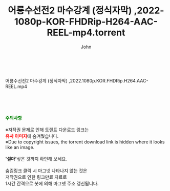 ﻿---
layout: post
title:  "어룡수선전2 마수강계 (정식자막) ,2022-1080p-KOR-FHDRip-H264-AAC-REEL-mp4.torrent"
author: John
categories: [ 영화 ]
tags: [  ]
image:  
description: "어룡수선전2 마수강계 (정식자막) ,2022-1080p-KOR-FHDRip-H264-AAC-REEL-mp4 torrent 정보 공유"
toc: true
toc_sticky: true
---

<br>
<div class="view-img">
<a class="view_image" href="https://torrentmobile59.com/bbs/view_image.php?fn=%2Fdata%2Ffile%2Fmovie%2F3659260999_AkdjgGsw_745cef295b230c24a4297bb7405aadcaaa645ac5.jpg" target="_blank"><img alt="" class="img-tag" content="https://torrentmobile59.com/data/file/movie/3659260999_AkdjgGsw_745cef295b230c24a4297bb7405aadcaaa645ac5.jpg" itemprop="image" src="https://torrentmobile59.com/data/file/movie/3659260999_AkdjgGsw_745cef295b230c24a4297bb7405aadcaaa645ac5.jpg"/></a><a class="view_image" href="https://torrentmobile59.com/bbs/view_image.php?fn=%2Fdata%2Ffile%2Fmovie%2F3659260999_qyfRvg81_06dac672615b09aad974ca03458cd0545d2f760a.jpg" target="_blank"><img alt="" class="img-tag" content="https://torrentmobile59.com/data/file/movie/3659260999_qyfRvg81_06dac672615b09aad974ca03458cd0545d2f760a.jpg" itemprop="image" src="https://torrentmobile59.com/data/file/movie/3659260999_qyfRvg81_06dac672615b09aad974ca03458cd0545d2f760a.jpg"/></a></div><div class="view-content" itemprop="description">
<p>어룡수선전2 마수강계 (정식자막) ,2022.1080p.KOR.FHDRip.H264.AAC-REEL.mp4<br/></p> </div>
    
<br><br><br>
<p data-ke-size="size16"><b><span style="color: green;">주의사항</span></b><br /><br />※저작권 문제로 인해 토렌트 다운로드 링크는<br /><b><span style="color: red;">유사 이미지</span></b>에 숨겨뒀습니다.<br />※Due to copyright issues, the torrent download link is hidden where it looks like an image.<br /><br /><b>'설마'</b>싶은 것까지 확인해 보세요.<br /><br />숨김링크 클릭 시 마그넷 나타나지 않는 것은<br />저작권으로 인한 링크만료 자료로<br />1시간 간격으로 봇에 의해 마그넷 주소 갱신됩니다.</p>
